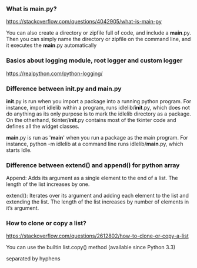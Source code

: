 ### What is __main__.py?

https://stackoverflow.com/questions/4042905/what-is-main-py

You can also create a directory or zipfile full of code, and include a __main__.py. Then you can simply name the directory or zipfile on the command line, and it executes the __main__.py automatically 

### Basics about logging module, root logger and custom logger

https://realpython.com/python-logging/

### Difference between __init__.py and __main__.py
__init__.py is run when you import a package into a running python program. For instance, import idlelib within a program, runs idlelib/__init__.py, which does not do anything as its only purpose is to mark the idlelib directory as a package. On the otherhand, tkinter/__init__.py contains most of the tkinter code and defines all the widget classes.  

__main__.py is run as '__main__' when you run a package as the main program. For instance, python -m idlelib at a command line runs idlelib/__main__.py, which starts Idle. 

### Difference between extend() and append() for python array
Append: Adds its argument as a single element to the end of a list. The length of the list increases by one.  

extend(): Iterates over its argument and adding each element to the list and extending the list. The length of the list increases by number of elements in it’s argument. 

### How to clone or copy a list?
https://stackoverflow.com/questions/2612802/how-to-clone-or-copy-a-list  

You can use the builtin list.copy() method (available since Python 3.3)



separated by hyphens